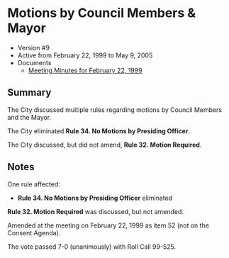 # Motions by Council Members & Mayor

- Version #9
- Active from February 22, 1999 to May 9, 2005 
- Documents
    - [Meeting Minutes for February 22, 1999](assets/rules-archive/1999_02_22/meeting_minutes.pdf)

## Summary

The City discussed multiple rules regarding motions by Council Members and the Mayor.

The City eliminated **Rule 34. No Motions by Presiding Officer**.

The City discussed, but did not amend, **Rule 32. Motion Required**.

## Notes

One rule affected:

- **Rule 34. No Motions by Presiding Officer** eliminated

**Rule 32. Motion Required** was discussed, but not amended.

Amended at the meeting on February 22, 1999 as item 52 (not on the Consent Agenda).

The vote passed 7-0 (unanimously) with Roll Call 99-525.
